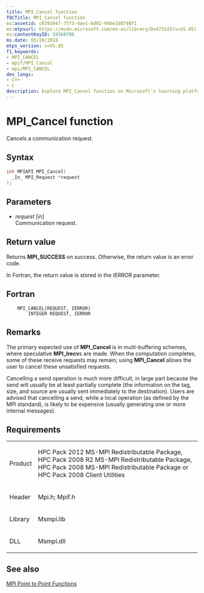 ```yaml
---
title: MPI_Cancel function
TOCTitle: MPI_Cancel function
ms:assetid: c0393047-75f3-4ae1-bd02-94be1d8798f1
ms:mtpsurl: https://msdn.microsoft.com/en-us/library/Dn473243(v=VS.85)
ms:contentKeyID: 59360789
ms.date: 03/28/2018
mtps_version: v=VS.85
f1_keywords:
- MPI_CANCEL
- mpif/MPI_Cancel
- mpi/MPI_CANCEL
dev_langs:
- C++
- C
description: Explore MPI_Cancel function on Microsoft's learning platform. Understand its syntax, parameters, return values, and its use in multi-buffering schemes.
---
```


# MPI\_Cancel function

Cancels a communication request.

## Syntax

``` c++
int MPIAPI MPI_Cancel(
  _In_ MPI_Request *request
);
```

## Parameters

  - *request* \[in\]  
    Communication request.

## Return value

Returns **MPI\_SUCCESS** on success. Otherwise, the return value is an error code.

In Fortran, the return value is stored in the *IERROR* parameter.

## Fortran

``` FORTRAN
    MPI_CANCEL(REQUEST, IERROR)
        INTEGER REQUEST, IERROR
```

## Remarks

The primary expected use of **MPI\_Cancel** is in multi-buffering schemes, where speculative **MPI\_Irecv**s are made.  When the computation completes, some of these receive requests may remain; using **MPI\_Cancel** allows the user to cancel these unsatisfied requests.

Cancelling a send operation is much more difficult, in large part because the send will usually be at least partially complete (the information on the tag, size, and source are usually sent immediately to the destination).
Users are advised that cancelling a send, while a local operation (as defined by the MPI standard), is likely to be expensive (usually generating one or more internal messages).

## Requirements

<table>
<colgroup>
<col/>
<col/>
</colgroup>
<tbody>
<tr class="odd">
<td><p>Product</p></td>
<td><p>HPC Pack 2012 MS-MPI Redistributable Package, HPC Pack 2008 R2 MS-MPI Redistributable Package, HPC Pack 2008 MS-MPI Redistributable Package or HPC Pack 2008 Client Utilities</p></td>
</tr>
<tr class="even">
<td><p>Header</p></td>
<td>Mpi.h;
Mpif.h</td>
</tr>
<tr class="odd">
<td><p>Library</p></td>
<td>Msmpi.lib</td>
</tr>
<tr class="even">
<td><p>DLL</p></td>
<td>Msmpi.dll</td>
</tr>
</tbody>
</table>


## See also

[MPI Point to Point Functions](mpi-point-to-point-functions.md)

